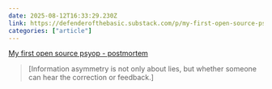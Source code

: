 ```yaml
---
date: 2025-08-12T16:33:29.230Z
link: https://defenderofthebasic.substack.com/p/my-first-open-source-psyop-postmortem
categories: ["article"]
---
```

[My first open source psyop - postmortem](https://defenderofthebasic.substack.com/p/my-first-open-source-psyop-postmortem)

> [Information asymmetry is not only about lies, but whether someone can hear the correction or feedback.]
